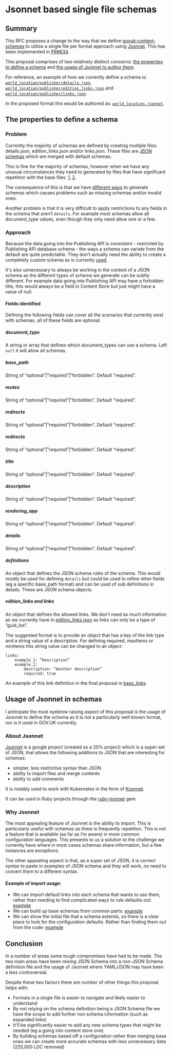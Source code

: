 # Jsonnet based single file schemas

## Summary

This RFC proposes a change to the way that we define [govuk-content-schemas][]
to utilise a single file per format approach using [Jsonnet](http://jsonnet.org).
This has been implemented in [PR#634][].

This proposal comprises of two relatively distinct concerns:
[the properties to define a schema](#the-properties-to-define-a-schema)
and [the usage of Jsonnet to author them](#usage-of-jsonnet-in-schemas).

For reference, an example of how we currently define a schema is:
[`world_location/publisher/details.json`][world_location_details],
[`world_location/publisher/edition_links.json`][world_location_edition_links]
and [`world_location/publisher/links.json`][world_location_links].

In the proposed format this would be authored as:
[`world_location.jsonnet`][world_location_jsonnet].


## The properties to define a schema

### Problem

Currently the majority of schemas are defined by creating multiple files:
details.json, edition_links.json and/or links.json.
These files are [JSON schemas](http://json-schema.org/) which are merged with
default schemas.

This is fine for the majority of schemas, however when we have any unusual
circumstances they need to generated by files that have significant repetition
with the base files: [1][custom_metadata], [2][custom_schema].

The consequence of this is that we have
[different ways][schema_generation_process] to generate schemas which causes
problems such as missing schemas and/or invalid ones.

Another problem is that it is very difficult to apply restrictions to any fields
in the schema that aren’t `details`. For example most schemas allow all
document_type values, even though they only need allow one or a few.

### Approach

Because the data going into the Publishing API is consistent - restricted by
Publishing API database schema - the ways a schema can variate from the
default are quite predictable. They don’t actually need the ability to create a
completely custom schema as is currently [used][custom_schema].

It's also unnecessary to always be working in the context of a JSON schema as
the different types of schema we generate can be subtly different. For example
data going into Publishing API may have a forbidden title, this would always be
a field in Content Store but just might have a value of null.

#### Fields identified

Defining the following fields can cover all the scenarios that currently exist
with schemas, all of these fields are optional.

##### document_type
A string or array that defines which document_types can use a schema. Left
`null` it will allow all schemas.

##### base_path
String of “optional”|”required”|”forbidden”.  Default “required”.

##### routes
String of “optional”|”required”|”forbidden”.  Default “required”.

##### redirects
String of “optional”|”required”|”forbidden”.  Default “required”.

##### redirects
String of “optional”|”required”|”forbidden”.  Default “required”.

##### title
String of “optional”|”required”|”forbidden”.  Default “required”.

##### description
String of “optional”|”required”|”forbidden”.  Default “required”.

##### rendering_app
String of “optional”|”required”|”forbidden”.  Default “required”.

##### details
String of “optional”|”required”|”forbidden”.  Default “required”.

##### definitions
An object that defines the JSON schema rules of the schema. This would mostly
be used for defining `details` but could be used to refine other fields
(eg a specific base_path format) and can be used of sub definitions in details.
These are JSON schema objects.

##### edition_links and links
An object that defines the allowed links. We don’t need as much information as
we currently have in [edition_links.json][publication_edition_links] as links
can only be a type of “guid_list”.

The suggested format is to provide an object that has a key of the link type
and a string value of a description. For defining required, maxItems or
minItems this string value can be changed to an object:

```
links:
	example_1: “Description”
	example_2:
		description: “Another description”
		required: true
```
An example of this link definition in the final proposal is
[base_links][base_links].

## Usage of Jsonnet in schemas

I anticipate the most eyebrow raising aspect of this proposal is the usage of
Jsonnet to define the schema as it is not a particularly well known format,
nor is it used in GOV.UK currently.

### About Jsonnet

[Jsonnet](http://jsonnet.org/) is a google project (created as a 20% project)
which is a super-set of JSON, that allows the following additions to JSON that
are interesting for schemas:

- simpler, less restrictive syntax than JSON
- ability to import files and merge contents
- ability to add comments

It is notably used to work with Kubernetes in the form of
[Ksonnet](http://ksonnet.heptio.com/).

It can be used in Ruby projects through the
[ruby-jsonnet](https://github.com/yugui/ruby-jsonnet) gem.

### Why Jsonnet

The most appealing feature of Jsonnet is the ability to import. This is
particularly useful with schemas as there is frequently repetition. This is not
a feature that is available (as far as I’m aware) in more common configuration
languages. This presents to us a solution to the challenge we currently have
where in most cases schemas share information, but a few instances are
exceptions.

The other appealing aspect is that, as a super set of JSON, it is correct
syntax to paste in examples of JSON schema and they will work, no need to
convert them to a different syntax.

#### Example of import usage:

- We can import default links into each schema that wants to use them, rather
  than needing to find complicated ways to rule defaults out:
  [example][default_links]
- We can build up base schemas from common parts: [example][base_schemas]
- We can show the initial file that a schema extends, so there is a clear
  place to look for the configuration defaults. Rather than finding them out
  from the code: [example][extend_default]


## Conclusion

In a number of areas some tough compromises have had to be made. The two main
areas have been mixing JSON Schema into a non-JSON Schema definition file and
the usage of Jsonnet where YAML/JSON may have been a less controversial.

Despite these two factors there are number of other things this proposal helps
with:

- Formats in a single file is easier to navigate and likely easier to understand
- By not relying on the schema definition being a JSON Schema file we have the
  scope to add further non schema information (such as expanded links)
- It'll be significantly easier to add any new schema types that might be
  needed (eg a going into content store one)
- By building schemas based off a configuration rather than merging base ones
  we can create more accurate schemas with less unnecessary data (220,000 LOC
  removed)

[custom_metadata]: https://github.com/alphagov/govuk-content-schemas/blob/711e1e4c9c96f8171e82cef6f6171a0d2cfb9a2d/formats/contact/publisher_v2/metadata.json
[custom_schema]: https://github.com/alphagov/govuk-content-schemas/blob/711e1e4c9c96f8171e82cef6f6171a0d2cfb9a2d/formats/redirect/notification/schema.json
[govuk-content-schemas]: https://github.com/alphagov/govuk-content-schemas
[PR#634]: https://github.com/alphagov/govuk-content-schemas/pull/634
[world_location_details]: https://github.com/alphagov/govuk-content-schemas/blob/711e1e4c9c96f8171e82cef6f6171a0d2cfb9a2d/formats/world_location/publisher/details.json
[world_location_edition_links]: https://github.com/alphagov/govuk-content-schemas/blob/711e1e4c9c96f8171e82cef6f6171a0d2cfb9a2d/formats/world_location/publisher/edition_links.json
[world_location_links]: https://github.com/alphagov/govuk-content-schemas/blob/711e1e4c9c96f8171e82cef6f6171a0d2cfb9a2d/formats/world_location/publisher/links.json
[world_location_jsonnet]: https://github.com/alphagov/govuk-content-schemas/blob/caa15fef01e86203d119def6f19255eb8514f70c/formats/world_location.jsonnet
[schema_generation_process]: https://github.com/alphagov/govuk-content-schemas/blob/711e1e4c9c96f8171e82cef6f6171a0d2cfb9a2d/lib/schema_generator/generator.rb#L12
[publication_edition_links]: https://github.com/alphagov/govuk-content-schemas/blob/711e1e4c9c96f8171e82cef6f6171a0d2cfb9a2d/formats/html_publication/publisher/edition_links.json
[base_links]: https://github.com/alphagov/govuk-content-schemas/blob/caa15fef01e86203d119def6f19255eb8514f70c/formats/shared/base_links.jsonnet
[default_links]: https://github.com/alphagov/govuk-content-schemas/blob/caa15fef01e86203d119def6f19255eb8514f70c/formats/world_location.jsonnet#L23-L25
[base_schemas]: https://github.com/alphagov/govuk-content-schemas/blob/caa15fef01e86203d119def6f19255eb8514f70c/formats/shared/default_properties/frontend.jsonnet
[extend_default]: https://github.com/alphagov/govuk-content-schemas/blob/caa15fef01e86203d119def6f19255eb8514f70c//formats/shared/default_format.jsonnet
